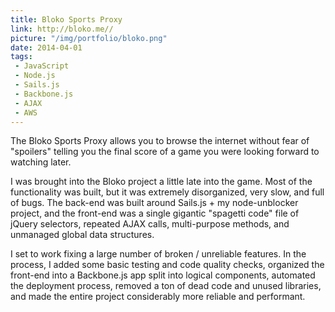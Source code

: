 ```yaml
---
title: Bloko Sports Proxy
link: http://bloko.me//
picture: "/img/portfolio/bloko.png"
date: 2014-04-01
tags:
 - JavaScript
 - Node.js
 - Sails.js
 - Backbone.js
 - AJAX
 - AWS
---
```

The Bloko Sports Proxy allows you to browse the internet without fear of "spoilers" telling you the final score of a game you were looking forward to watching later.

I was brought into the Bloko project a little late into the game. Most of the functionality was built, but it was extremely disorganized, very slow, and full of bugs. The back-end was built around Sails.js + my node-unblocker project, and the front-end was a single gigantic "spagetti code"  file of jQuery selectors, repeated AJAX calls, multi-purpose methods, and unmanaged global data structures.

I set to work fixing a large number of broken / unreliable features. In the process, I added some basic testing and code quality checks, organized the front-end into a Backbone.js app split into logical components, automated the deployment process, removed a ton of dead code and unused libraries, and made the entire project considerably more reliable and performant.
